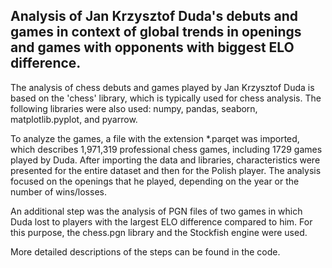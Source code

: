 ## Analysis of Jan Krzysztof Duda's debuts and games in context of global trends in openings and games with opponents with biggest ELO difference.

The analysis of chess debuts and games played by Jan Krzysztof Duda is based on the 'chess' library, which is typically used for chess analysis. The following libraries were also used: numpy, pandas, seaborn, matplotlib.pyplot, and pyarrow.

To analyze the games, a file with the extension *.parqet was imported, which describes 1,971,319 professional chess games, including 1729 games played by Duda. After importing the data and libraries, characteristics were presented for the entire dataset and then for the Polish player. The analysis focused on the openings that he played, depending on the year or the number of wins/losses.

An additional step was the analysis of PGN files of two games in which Duda lost to players with the largest ELO difference compared to him. For this purpose, the chess.pgn library and the Stockfish engine were used.

More detailed descriptions of the steps can be found in the code.

